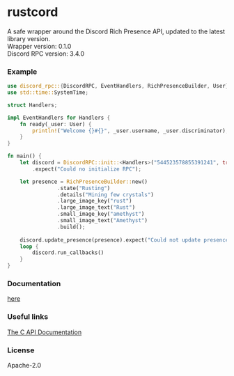 # rustcord
A safe wrapper around the Discord Rich Presence API, updated to the latest library version.  
Wrapper version: 0.1.0  
Discord RPC version: 3.4.0

### Example
```rust
use discord_rpc::{DiscordRPC, EventHandlers, RichPresenceBuilder, User};
use std::time::SystemTime;

struct Handlers;

impl EventHandlers for Handlers {
    fn ready(_user: User) {
        println!("Welcome {}#{}", _user.username, _user.discriminator);
    }
}

fn main() {
    let discord = DiscordRPC::init::<Handlers>("544523578855391241", true, None)
        .expect("Could no initialize RPC");

    let presence = RichPresenceBuilder::new()
                .state("Rusting")
                .details("Mining few crystals")
                .large_image_key("rust")
                .large_image_text("Rust")
                .small_image_key("amethyst")
                .small_image_text("Amethyst")
                .build();
                
    discord.update_presence(presence).expect("Could not update presence");
    loop {
        discord.run_callbacks()
    }
}
```

### Documentation
[here](https://docs.rs/rustcord)

### Useful links
[The C API Documentation](https://discordapp.com/developers/docs/rich-presence/how-to)  

### License
Apache-2.0